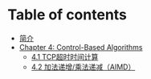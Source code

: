# Table of contents

* [简介](README.md)
* [Chapter 4: Control-Based Algorithms](chapter-4-control-based-algorithms/README.md)
  * [4.1 TCP超时时间计算](chapter-4-control-based-algorithms/4.1-tcp-chao-shi-shi-jian-ji-suan.md)
  * [4.2 加法递增/乘法递减（AIMD）](chapter-4-control-based-algorithms/4.2-jia-fa-di-zeng-cheng-fa-di-jian-aimd.md)

